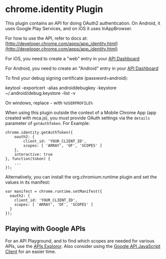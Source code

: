 # chrome.identity Plugin

This plugin contains an API for doing OAuth2 authentication. On Android, it uses Google Play Services, and on iOS it uses InAppBrowser.

For how to use the API, refer to docs at: [http://developer.chrome.com/apps/app_identity.html](http://developer.chrome.com/apps/app_identity.html)

For iOS, you need to create a "web" entry in your [API Dashboard](https://code.google.com/apis/console/)

For Android, you need to create an "Android" entry in your [API Dashboard](https://code.google.com/apis/console/)

To find your debug signing certificate (password=android):

  keytool -exportcert -alias androiddebugkey -keystore ~/.android/debug.keystore -list -v

On windows, replace `~` with `%USERPROFILE%`

When using this plugin outside the context of a Mobile Chrome App (app created with mca.js), you must provide OAuth settings via the `details` parameter of `getAuthToken`. For Example:

    chrome.identity.getAuthToken({
        oauth2: {
            client_id: 'YOUR_CLIENT_ID',
            scopes: [ 'ARRAY', 'OF', 'SCOPES' ]
        },
        interactive: true
    }, function(token) {
        ...
    });

Alternatively, you can install the org.chromium.runtime plugin and set the values in its manifest:

    var manifest = chrome.runtime.setManifest({
      oauth2: {
        client_id: 'YOUR_CLIENT_ID',
        scopes: [ 'ARRAY', 'OF', 'SCOPES' ]
      }
    });

## Playing with Google APIs
For an API Playground, and to find which scopes are needed for various APIs, use the [APIs Exploror](https://developers.google.com/apis-explorer/). Also consider using the [Google API JavaScript Client](https://code.google.com/p/google-api-javascript-client/) for an easier time.

